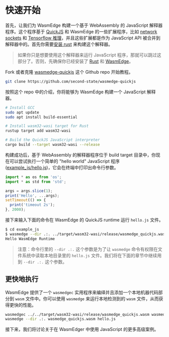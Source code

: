 # 快速开始

首先，让我们为 WasmEdge 构建一个基于 WebAssembly 的 JavaScript 解释器程序。这个程序基于 [QuickJS](https://bellard.org/quickjs/) 和 WasmEdge 的一些扩展程序，比如 [network sockets](https://github.com/second-state/wasmedge_wasi_socket) 和 [Tensorflow 推理](https://www.secondstate.io/articles/wasi-tensorflow/)，并且这些扩展都是作为 JavaScript API 被合并到解释器中的。首先你需要[安装 rust](https://www.rust-lang.org/tools/install) 来构建这个解释器。

> 如果你只是想要使用这个解释器来运行 JavaScript 程序，那就可以跳过这部分了。否则，先确保你已经安装了 [Rust](https://www.rust-lang.org/tools/install) 和 [WasmEdge](../../start/install.md)。

Fork 或者克隆 [wasmedge-quickjs](https://github.com/second-state/wasmedge-quickjs) 这个 Github repo 开始教程。

```bash
git clone https://github.com/second-state/wasmedge-quickjs
```

按照这个 repo 中的介绍，你将能够为 WasmEdge 构建一个 JavaScript 解释器。

```bash
# Install GCC
sudo apt update
sudo apt install build-essential

# Install wasm32-wasi target for Rust
rustup target add wasm32-wasi

# Build the QuickJS JavaScript interpreter
cargo build --target wasm32-wasi --release
```

构建成功后，基于 WebAssembly 的解释器程序位于 build target 目录中，你现在可以尝试执行一个简单的 "hello world" JavaScript 程序 ([example_js/hello.js](https://github.com/second-state/wasmedge-quickjs/blob/main/example_js/hello.js))，它会在终端中打印出命令行参数。

```javascript
import * as os from 'os';
import * as std from 'std';

args = args.slice(1);
print('Hello', ...args);
setTimeout(() => {
  print('timeout 2s');
}, 2000);
```

接下来输入下面的命令在 WasmEdge 的 QuickJS runtime 运行 `hello.js` 文件。

```bash
$ cd example_js
$ wasmedge --dir .:. ../target/wasm32-wasi/release/wasmedge_quickjs.wasm hello.js WasmEdge Runtime
Hello WasmEdge Runtime
```

> 注意：命令行里的 `--dir .:.` 这个参数是为了让 `wasmedge` 命令有权限在文件系统中读取本地目录里的 `hello.js` 文件。我们将在下面的章节中继续用到 `--dir .:.` 这个参数。

## 更快地执行

WasmEdge 提供了一个 `wasmedgec` 实用程序来编绎并且添加一个本地机器代码部分到 `wasm` 文件中。你可以使用 `wasmedge` 来运行本地检测到的 `wasm` 文件，从而获得更快的性能。

```bash
wasmedgec ../../target/wasm32-wasi/release/wasmedge_quickjs.wasm wasmedge_quickjs.wasm
wasmedge --dir .:. wasmedge_quickjs.wasm hello.js
```

接下来，我们将讨论关于在 WasmEdger 中使用 JavaScript 的更多高级案例。
